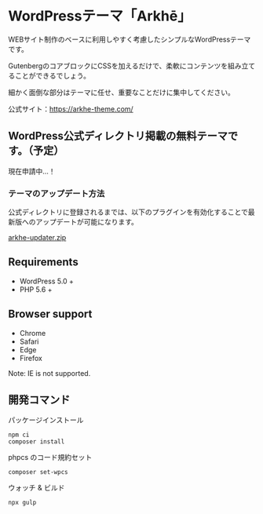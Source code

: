 # WordPressテーマ「Arkhē」

WEBサイト制作のベースに利用しやすく考慮したシンプルなWordPressテーマです。

GutenbergのコアブロックにCSSを加えるだけで、柔軟にコンテンツを組み立てることができるでしょう。

細かく面倒な部分はテーマに任せ、重要なことだけに集中してください。

公式サイト：https://arkhe-theme.com/


## WordPress公式ディレクトリ掲載の無料テーマです。（予定）

現在申請中...！

### テーマのアップデート方法
公式ディレクトリに登録されるまでは、以下のプラグインを有効化することで最新版へのアップデートが可能になります。

[arkhe-updater.zip](https://github.com/ddryo/arkhe/files/4940916/arkhe-updater.zip)


## Requirements
- WordPress 5.0 +
- PHP 5.6 +


## Browser support
- Chrome
- Safari
- Edge
- Firefox

Note: IE is not supported.


## 開発コマンド

パッケージインストール

```
npm ci
composer install
```


phpcs のコード規約セット

```
composer set-wpcs
```


ウォッチ & ビルド

```
npx gulp
```

